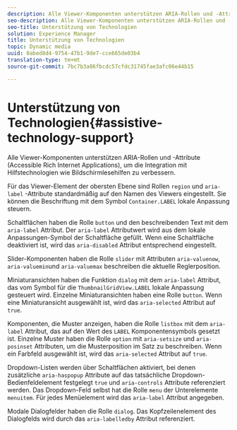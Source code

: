 ```yaml
---
description: Alle Viewer-Komponenten unterstützen ARIA-Rollen und -Attribute (Accessible Rich Internet Applications), um die Integration mit Hilfstechnologien wie Bildschirmlesehilfen zu verbessern.
seo-description: Alle Viewer-Komponenten unterstützen ARIA-Rollen und -Attribute (Accessible Rich Internet Applications), um die Integration mit Hilfstechnologien wie Bildschirmlesehilfen zu verbessern.
seo-title: Unterstützung von Technologien
solution: Experience Manager
title: Unterstützung von Technologien
topic: Dynamic media
uuid: 0abed8d4-9754-47b1-9de7-cce665de03b4
translation-type: tm+mt
source-git-commit: 7bc7b3a86fbcdc57cfdc31745fae3afc06e44b15

---
```



# Unterstützung von Technologien{#assistive-technology-support}

Alle Viewer-Komponenten unterstützen ARIA-Rollen und -Attribute (Accessible Rich Internet Applications), um die Integration mit Hilfstechnologien wie Bildschirmlesehilfen zu verbessern.

Für das Viewer-Element der obersten Ebene sind Rollen `region` und `aria-label` -Attribute standardmäßig auf den Namen des Viewers eingestellt. Sie können die Beschriftung mit dem Symbol `Container.LABEL` lokale Anpassung steuern.

Schaltflächen haben die Rolle `button` und den beschreibenden Text mit dem `aria-label` Attribut. Der `aria-label` Attributwert wird aus dem lokale Anpassungen-Symbol der Schaltfläche gefüllt. Wenn eine Schaltfläche deaktiviert ist, wird das `aria-disabled` Attribut entsprechend eingestellt.

Slider-Komponenten haben die Rolle `slider` mit Attributen `aria-valuenow`, `aria-valuemin`und `aria-valuemax` beschreiben die aktuelle Reglerposition.

Miniaturansichten haben die Funktion `dialog` mit dem `aria-label` Attribut, das vom Symbol für die `ThumbnailGridView.LABEL` lokale Anpassung gesteuert wird. Einzelne Miniaturansichten haben eine Rolle `button`. Wenn eine Miniaturansicht ausgewählt ist, wird das `aria-selected` Attribut auf `true`.

Komponenten, die Muster anzeigen, haben die Rolle `listbox` mit dem `aria-label` Attribut, das auf den Wert des `LABEL` Komponentensymbols gesetzt ist. Einzelne Muster haben die Rolle `option` mit `aria-setsize` und `aria-posinset` Attributen, um die Musterposition im Satz zu beschreiben. Wenn ein Farbfeld ausgewählt ist, wird das `aria-selected` Attribut auf `true`.

Dropdown-Listen werden über Schaltflächen aktiviert, bei denen zusätzliche `aria-haspopup` Attribute auf das tatsächliche Dropdown-Bedienfeldelement festgelegt `true` und `aria-controls` Attribute referenziert werden. Das Dropdown-Feld selbst hat die Rolle `menu` der Unterelemente `menuitem`. Für jedes Menüelement wird das `aria-label` Attribut angegeben.

Modale Dialogfelder haben die Rolle `dialog`. Das Kopfzeilenelement des Dialogfelds wird durch das `aria-labelledby` Attribut referenziert.
